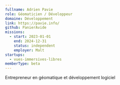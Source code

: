 ```yaml
---
fullname: Adrien Pavie
role: Géomaticien / Développeur
domaine: Développement
link: https://pavie.info/
github: PanierAvide
missions:
  - start: 2023-01-01
    end: 2024-12-31
    status: independent
    employer: Malt
startups:
  - vues-immersives-libres
memberType: beta
---
```


Entrepreneur en géomatique et développement logiciel
